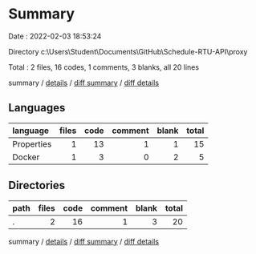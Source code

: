 # Summary

Date : 2022-02-03 18:53:24

Directory c:\Users\Student\Documents\GitHub\Schedule-RTU-API\proxy

Total : 2 files,  16 codes, 1 comments, 3 blanks, all 20 lines

summary / [details](details.md) / [diff summary](diff.md) / [diff details](diff-details.md)

## Languages
| language | files | code | comment | blank | total |
| :--- | ---: | ---: | ---: | ---: | ---: |
| Properties | 1 | 13 | 1 | 1 | 15 |
| Docker | 1 | 3 | 0 | 2 | 5 |

## Directories
| path | files | code | comment | blank | total |
| :--- | ---: | ---: | ---: | ---: | ---: |
| . | 2 | 16 | 1 | 3 | 20 |

summary / [details](details.md) / [diff summary](diff.md) / [diff details](diff-details.md)